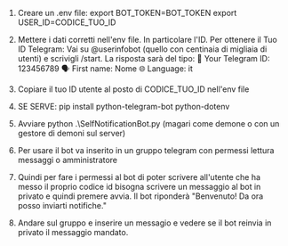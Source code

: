 1. Creare un .env file:
export BOT_TOKEN=BOT_TOKEN
export USER_ID=CODICE_TUO_ID

2. Mettere i dati corretti nell'env file. In particolare l'ID. Per ottenere il Tuo ID Telegram: Vai su @userinfobot (quello con centinaia di migliaia di utenti) e scrivigli /start.
La risposta sarà del tipo: 
👤 Your Telegram ID: 123456789
🗣 First name: Nome
🌐 Language: it

3. Copiare il tuo ID utente al posto di CODICE_TUO_ID nell'env file
3. SE SERVE: pip install python-telegram-bot python-dotenv
4. Avviare python .\SelfNotificationBot.py (magari come demone o con un gestore di demoni sul server)
5. Per usare il bot va inserito in un gruppo telegram con permessi lettura messaggi o amministratore
6. Quindi per fare i permessi al bot di poter scrivere all'utente che ha messo il proprio codice id bisogna scrivere un messaggio al bot in privato e quindi premere avvia. Il bot riponderà "Benvenuto! Da ora posso inviarti notifiche."
7. Andare sul gruppo e inserire un messagio e vedere se il bot reinvia in privato il messaggio mandato.
